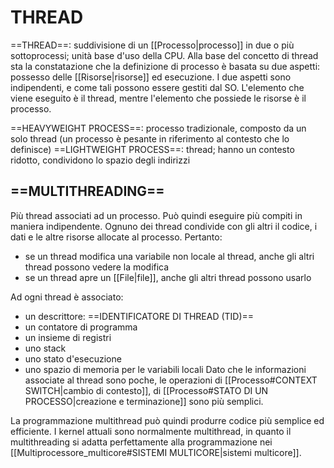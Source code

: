 # THREAD
==THREAD==: suddivisione di un [[Processo|processo]] in due o più sottoprocessi; unità base d'uso della CPU.
Alla base del concetto di thread sta la constatazione che la definizione di processo è basata su due aspetti: possesso delle [[Risorse|risorse]] ed esecuzione. I due aspetti sono indipendenti, e come tali possono essere gestiti dal SO. L'elemento che viene eseguito è il thread, mentre l'elemento che possiede le risorse è il processo.

==HEAVYWEIGHT PROCESS==: processo tradizionale, composto da un solo thread (un processo è pesante in riferimento al contesto che lo definisce)
==LIGHTWEIGHT PROCESS==: thread; hanno un contesto ridotto, condividono lo spazio degli indirizzi

## ==MULTITHREADING==
Più thread associati ad un processo. Può quindi eseguire più compiti in maniera indipendente.
Ognuno dei thread condivide con gli altri il codice, i dati e le altre risorse allocate al processo. Pertanto:
- se un thread modifica una variabile non locale al thread, anche gli altri thread possono vedere la modifica
- se un thread apre un [[File|file]], anche gli altri thread possono usarlo

Ad ogni thread è associato:
- un descrittore: ==IDENTIFICATORE DI THREAD (TID)==
- un contatore di programma
- un insieme di registri
- uno stack
- uno stato d'esecuzione
- uno spazio di memoria per le variabili locali
Dato che le informazioni associate al thread sono poche, le operazioni di [[Processo#CONTEXT SWITCH|cambio di contesto]], di [[Processo#STATO DI UN PROCESSO|creazione e terminazione]] sono più semplici.

La programmazione multithread può quindi produrre codice più semplice ed efficiente. I kernel attuali sono normalmente multithread, in quanto il multithreading si adatta perfettamente alla programmazione nei [[Multiprocessore_multicore#SISTEMI MULTICORE|sistemi multicore]].